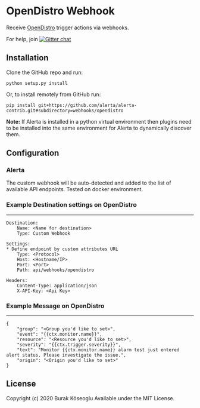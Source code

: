 OpenDistro Webhook
================

Receive [OpenDistro](https://opendistro.github.io/for-elasticsearch/) trigger actions via webhooks.

For help, join [![Gitter chat](https://badges.gitter.im/alerta/chat.png)](https://gitter.im/alerta/chat)

Installation
------------

Clone the GitHub repo and run:

```plain
python setup.py install
```

Or, to install remotely from GitHub run:

```plain
pip install git+https://github.com/alerta/alerta-contrib.git#subdirectory=webhooks/opendistro
```

**Note:** If Alerta is installed in a python virtual environment then plugins
need to be installed into the same environment for Alerta to dynamically
discover them.

Configuration
-------------

### Alerta

The custom webhook will be auto-detected and added to the list of available API endpoints. Tested on docker environment.

### Example Destination settings on OpenDistro 
--------------
```
Destination:
    Name: <Name for destination>
    Type: Custom Webhook

Settings:
* Define endpoint by custom attributes URL
    Type: <Protocol>
    Host: <Hostname/IP>
    Port: <Port>
    Path: api/webhooks/opendistro

Headers:
    Content-Type: application/json
    X-API-Key: <Api Key>
```
### Example Message on OpenDistro 
--------------
```
{
    "group": "<Group you'd like to set>",
    "event": "{{ctx.monitor.name}}",
    "resource": "<Resource you'd like to set>",
    "severity": "{{ctx.trigger.severity}}",
    "text": "Monitor {{ctx.monitor.name}} alarm test just entered alert status. Please investigate the issue.",
    "origin": "<Origin you'd like to set>"
}
```


License
-------

Copyright (c) 2020 Burak Köseoglu Available under the MIT License.
